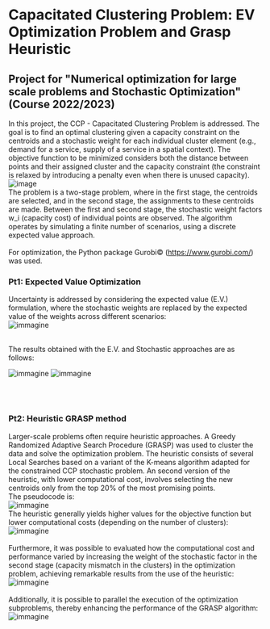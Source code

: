 # Capacitated Clustering Problem: EV Optimization Problem and Grasp Heuristic
## Project for "Numerical optimization for large scale problems and Stochastic Optimization" (Course 2022/2023)

In this project, the CCP - Capacitated Clustering Problem is addressed. The goal is to find an optimal clustering given a capacity constraint on the centroids and a stochastic weight for each individual cluster element (e.g., demand for a service, supply of a service in a spatial context).
The objective function to be minimized considers both the distance between points and their assigned cluster and the capacity constraint (the constraint is relaxed by introducing a penalty even when there is unused capacity).
<br>
![image](https://github.com/user-attachments/assets/103421b8-46a7-487c-aae4-71b7785b4aef)
<br>
The problem is a two-stage problem, where in the first stage, the centroids are selected, and in the second stage, the assignments to these centroids are made. Between the first and second stage, the stochastic weight factors w_i (capacity cost) of individual points are observed. The algorithm operates by simulating a finite number of scenarios, using a discrete expected value approach.
<br><br>
For optimization, the Python package Gurobi© (https://www.gurobi.com/) was used.
<br>
### Pt1: Expected Value Optimization
Uncertainty is addressed by considering the expected value (E.V.) formulation, where the stochastic weights are replaced by the expected value of the weights across different scenarios:
<br>
![immagine](https://github.com/user-attachments/assets/ce0ccdbd-1953-46e4-923a-d6ffcfc0c03c)

<br>The results obtained with the E.V. and Stochastic approaches are as follows:

![immagine](https://github.com/user-attachments/assets/beb12d66-d988-4b6d-b333-7dbc4867aa12)
![immagine](https://github.com/user-attachments/assets/7f162958-7d6e-4e7d-83e1-bba9f4d0f081)

<br><br>
### Pt2: Heuristic GRASP method
Larger-scale problems often require heuristic approaches. A Greedy Randomized Adaptive Search Procedure (GRASP) was used to cluster the data and solve the optimization problem. The heuristic consists of several Local Searches based on a variant of the K-means algorithm adapted for the constrained CCP stochastic problem. An second version of the heuristic, with lower computational cost, involves selecting the new centroids only from the top 20% of the most promising points.
<br>
The pseudocode is:
<br>
![immagine](https://github.com/user-attachments/assets/1e8af8cb-53dd-4140-9672-607d6fe5d276)
<br>
The heuristic generally yields higher values for the objective function but lower computational costs (depending on the number of clusters):
![immagine](https://github.com/user-attachments/assets/5b741eca-71d4-4840-a839-ec4da874ee9c)
<br>
<br>
Furthermore, it was possible to evaluated how the computational cost and performance varied by increasing the weight of the stochastic factor in the second stage (capacity mismatch in the clusters) in the optimization problem, achieving remarkable results from the use of the heuristic:
<br>
![immagine](https://github.com/user-attachments/assets/7eb67cb3-1fe0-4bc0-bb36-e11056fd302a)
<br><br>
Additionally, it is possible to parallel the execution of the optimization subproblems, thereby enhancing the performance of the GRASP algorithm:<br>
![immagine](https://github.com/user-attachments/assets/60b6bda9-7327-4ff2-8005-db7dc5bdb87e)
<br>
<br>


